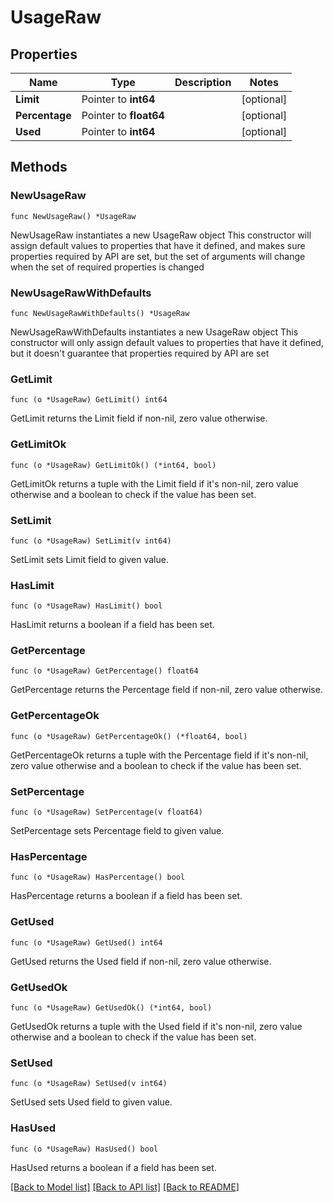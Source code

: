 # UsageRaw

## Properties

Name | Type | Description | Notes
------------ | ------------- | ------------- | -------------
**Limit** | Pointer to **int64** |  | [optional] 
**Percentage** | Pointer to **float64** |  | [optional] 
**Used** | Pointer to **int64** |  | [optional] 

## Methods

### NewUsageRaw

`func NewUsageRaw() *UsageRaw`

NewUsageRaw instantiates a new UsageRaw object
This constructor will assign default values to properties that have it defined,
and makes sure properties required by API are set, but the set of arguments
will change when the set of required properties is changed

### NewUsageRawWithDefaults

`func NewUsageRawWithDefaults() *UsageRaw`

NewUsageRawWithDefaults instantiates a new UsageRaw object
This constructor will only assign default values to properties that have it defined,
but it doesn't guarantee that properties required by API are set

### GetLimit

`func (o *UsageRaw) GetLimit() int64`

GetLimit returns the Limit field if non-nil, zero value otherwise.

### GetLimitOk

`func (o *UsageRaw) GetLimitOk() (*int64, bool)`

GetLimitOk returns a tuple with the Limit field if it's non-nil, zero value otherwise
and a boolean to check if the value has been set.

### SetLimit

`func (o *UsageRaw) SetLimit(v int64)`

SetLimit sets Limit field to given value.

### HasLimit

`func (o *UsageRaw) HasLimit() bool`

HasLimit returns a boolean if a field has been set.

### GetPercentage

`func (o *UsageRaw) GetPercentage() float64`

GetPercentage returns the Percentage field if non-nil, zero value otherwise.

### GetPercentageOk

`func (o *UsageRaw) GetPercentageOk() (*float64, bool)`

GetPercentageOk returns a tuple with the Percentage field if it's non-nil, zero value otherwise
and a boolean to check if the value has been set.

### SetPercentage

`func (o *UsageRaw) SetPercentage(v float64)`

SetPercentage sets Percentage field to given value.

### HasPercentage

`func (o *UsageRaw) HasPercentage() bool`

HasPercentage returns a boolean if a field has been set.

### GetUsed

`func (o *UsageRaw) GetUsed() int64`

GetUsed returns the Used field if non-nil, zero value otherwise.

### GetUsedOk

`func (o *UsageRaw) GetUsedOk() (*int64, bool)`

GetUsedOk returns a tuple with the Used field if it's non-nil, zero value otherwise
and a boolean to check if the value has been set.

### SetUsed

`func (o *UsageRaw) SetUsed(v int64)`

SetUsed sets Used field to given value.

### HasUsed

`func (o *UsageRaw) HasUsed() bool`

HasUsed returns a boolean if a field has been set.


[[Back to Model list]](../README.md#documentation-for-models) [[Back to API list]](../README.md#documentation-for-api-endpoints) [[Back to README]](../README.md)


